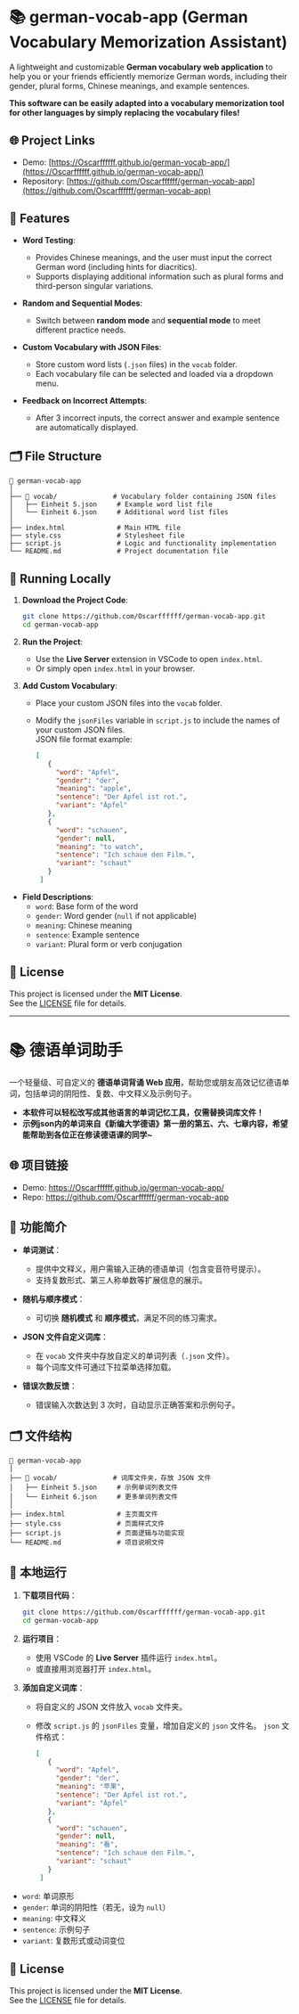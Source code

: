 # 📚 german-vocab-app (German Vocabulary Memorization Assistant)

A lightweight and customizable **German vocabulary web application** to help you or your friends efficiently memorize German words, including their gender, plural forms, Chinese meanings, and example sentences.

**This software can be easily adapted into a vocabulary memorization tool for other languages by simply replacing the vocabulary files!**

## 🌐 Project Links

- Demo: [https://Oscarffffff.github.io/german-vocab-app/](https://Oscarffffff.github.io/german-vocab-app/)
- Repository: [https://github.com/Oscarffffff/german-vocab-app](https://github.com/Oscarffffff/german-vocab-app)

## 🚀 Features

- **Word Testing**:  
  - Provides Chinese meanings, and the user must input the correct German word (including hints for diacritics).  
  - Supports displaying additional information such as plural forms and third-person singular variations.

- **Random and Sequential Modes**:  
  - Switch between **random mode** and **sequential mode** to meet different practice needs.

- **Custom Vocabulary with JSON Files**:  
  - Store custom word lists (`.json` files) in the `vocab` folder.  
  - Each vocabulary file can be selected and loaded via a dropdown menu.

- **Feedback on Incorrect Attempts**:  
  - After 3 incorrect inputs, the correct answer and example sentence are automatically displayed.

## 🗂️ File Structure

```plaintext
📂 german-vocab-app
│
├── 📁 vocab/              # Vocabulary folder containing JSON files
│   ├── Einheit 5.json     # Example word list file
│   └── Einheit 6.json     # Additional word list files
│
├── index.html             # Main HTML file
├── style.css              # Stylesheet file
├── script.js              # Logic and functionality implementation
└── README.md              # Project documentation file
```

## 🔧 Running Locally

1. **Download the Project Code**:

   ```bash
   git clone https://github.com/Oscarffffff/german-vocab-app.git
   cd german-vocab-app
   ```

2. **Run the Project**:

   - Use the **Live Server** extension in VSCode to open `index.html`.  
   - Or simply open `index.html` in your browser.

3. **Add Custom Vocabulary**:

   - Place your custom JSON files into the `vocab` folder.

   - Modify the `jsonFiles` variable in `script.js` to include the names of your custom JSON files.  
     JSON file format example:

     ```json
     [
        {
          "word": "Apfel",
          "gender": "der",
          "meaning": "apple",
          "sentence": "Der Apfel ist rot.",
          "variant": "Äpfel"
        },
        {
          "word": "schauen",
          "gender": null,
          "meaning": "to watch",
          "sentence": "Ich schaue den Film.",
          "variant": "schaut"
        }
      ]
     ```
  - **Field Descriptions**:  
    - `word`: Base form of the word  
    - `gender`: Word gender (`null` if not applicable)  
    - `meaning`: Chinese meaning  
    - `sentence`: Example sentence  
    - `variant`: Plural form or verb conjugation

## 📜 License

This project is licensed under the **MIT License**.  
See the [LICENSE](LICENSE) file for details.

---

# 📚 德语单词助手

一个轻量级、可自定义的 **德语单词背诵 Web 应用**，帮助您或朋友高效记忆德语单词，包括单词的阴阳性、复数、中文释义及示例句子。

 - **本软件可以轻松改写成其他语言的单词记忆工具，仅需替换词库文件！**
 - **示例json内的单词来自《新编大学德语》第一册的第五、六、七章内容，希望能帮助到各位正在修读德语课的同学~**

## 🌐 项目链接

- Demo: https://Oscarffffff.github.io/german-vocab-app/
- Repo: https://github.com/Oscarffffff/german-vocab-app

## 🚀 功能简介

- **单词测试**：
  - 提供中文释义，用户需输入正确的德语单词（包含变音符号提示）。
  - 支持复数形式、第三人称单数等扩展信息的展示。

- **随机与顺序模式**：
  - 可切换 **随机模式** 和 **顺序模式**，满足不同的练习需求。

- **JSON 文件自定义词库**：
  - 在 `vocab` 文件夹中存放自定义的单词列表（`.json` 文件）。
  - 每个词库文件可通过下拉菜单选择加载。

- **错误次数反馈**：
  - 错误输入次数达到 3 次时，自动显示正确答案和示例句子。

## 🗂️ 文件结构

```plaintext
📂 german-vocab-app
│
├── 📁 vocab/              # 词库文件夹，存放 JSON 文件
│   ├── Einheit 5.json     # 示例单词列表文件
│   └── Einheit 6.json     # 更多单词列表文件
│
├── index.html             # 主页面文件
├── style.css              # 页面样式文件
├── script.js              # 页面逻辑与功能实现
└── README.md              # 项目说明文件
```

## 🔧 本地运行

1. **下载项目代码**：

   ```bash
   git clone https://github.com/Oscarffffff/german-vocab-app.git
   cd german-vocab-app
   ```

2. **运行项目**：

   - 使用 VSCode 的 **Live Server** 插件运行 `index.html`。
   - 或直接用浏览器打开 `index.html`。

3. **添加自定义词库**：

   - 将自定义的 JSON 文件放入 `vocab` 文件夹。

   - 修改 `script.js` 的 `jsonFiles` 变量，增加自定义的 `json` 文件名。 `json` 文件格式：

     ```json
     [
        {
          "word": "Apfel",
          "gender": "der",
          "meaning": "苹果",
          "sentence": "Der Apfel ist rot.",
          "variant": "Äpfel"
        },
        {
          "word": "schauen",
          "gender": null,
          "meaning": "看",
          "sentence": "Ich schaue den Film.",
          "variant": "schaut"
        }
      ]
     ```
  - `word`: 单词原形
  - `gender`: 单词的阴阳性（若无，设为 `null`）
  - `meaning`: 中文释义
  - `sentence`: 示例句子
  - `variant`: 复数形式或动词变位
    
## 📜 License

This project is licensed under the **MIT License**.  
See the [LICENSE](LICENSE) file for details.

